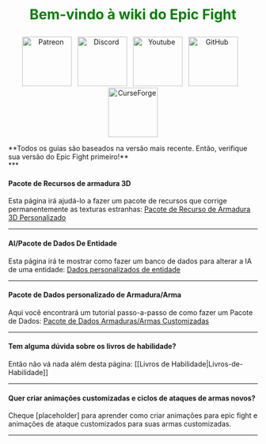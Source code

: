 <!-- Do not edit this! -->
# <p style="text-align: center;"><span style="color:green;">**Bem-vindo à wiki do Epic Fight**</span></p>


<p style="text-align: center;"><a title="Patreon" href="https://www.patreon.com/bePatron?u=53051224" target="_blank" rel="noopener noreferrer"><img src="https://github.com/Yesssssman/epicfightmod/assets/77132244/7c517b51-581a-48dc-9130-aaad326dbcb4" alt="Patreon" width="100" height="100" /></a>&nbsp; &nbsp;<a title="Discord" href="https://discord.com/invite/NbAJwj8RHg" target="_blank" rel="noopener noreferrer"><img src="https://github.com/Yesssssman/epicfightmod/assets/77132244/f3358cb9-f3cd-46e7-9ed0-a90bc2b1b188" alt="Discord" width="100" height="100" /></a>&nbsp; &nbsp;<a title="YouTube" href="https://www.youtube.com/@yesman4100" target="_blank" rel="noopener noreferrer"><img src="https://github.com/Yesssssman/epicfightmod/assets/77132244/3f2de855-e926-4eb9-a20c-4c6f44828250" alt="Youtube" width="100" height="100" /></a>&nbsp; &nbsp;<a title="GitHub" href="https://github.com/Yesssssman/epicfightmod/" target="_blank" rel="noopener noreferrer"><img src="https://github.com/Yesssssman/epicfightmod/assets/77132244/23220c47-c1e5-4e2b-82aa-876a86d7ed1a" alt="GitHub" width="100" height="100" /></a>&nbsp; &nbsp;<a title="CurseForge" href="https://www.curseforge.com/minecraft/mc-mods/epic-fight-mod" target="_blank" rel="noopener noreferrer"><img src="https://github.com/Yesssssman/epicfightmod/assets/77132244/3fcda922-a1d2-475a-ba30-d8f5cd88ff3e" alt="CurseForge" width="100" height="100" /></a></p>
**Todos os guias são baseados na versão mais recente. Então, verifique sua versão do Epic Fight primeiro!**<br>
***

#### Pacote de Recursos de armadura 3D

Esta página irá ajudá-lo a fazer um pacote de recursos que corrige permanentemente as texturas estranhas: [Pacote de Recurso de Armadura 3D Personalizado](Armor/3Darmor_page1)

***

#### AI/Pacote de Dados De Entidade

Esta página irá te mostrar como fazer um banco de dados para alterar a IA de uma entidade: [Dados personalizados de entidade](Guides/page1)
***

#### Pacote de Dados personalizado de Armadura/Arma

Aqui você encontrará um tutorial passo-a-passo de como fazer um Pacote de Dados: [Pacote de Dados Armaduras/Armas Customizadas](Guides/page2)

***

#### Tem alguma dúvida sobre os livros de habilidade?

Então não vá nada além desta página: [[Livros de Habilidade|Livros-de-Habilidade]]

***

#### Quer criar animações customizadas e ciclos de ataques de armas novos?

Cheque [placeholder] para aprender como criar animações para epic fight e animações de ataque customizados para suas armas customizadas.

***

